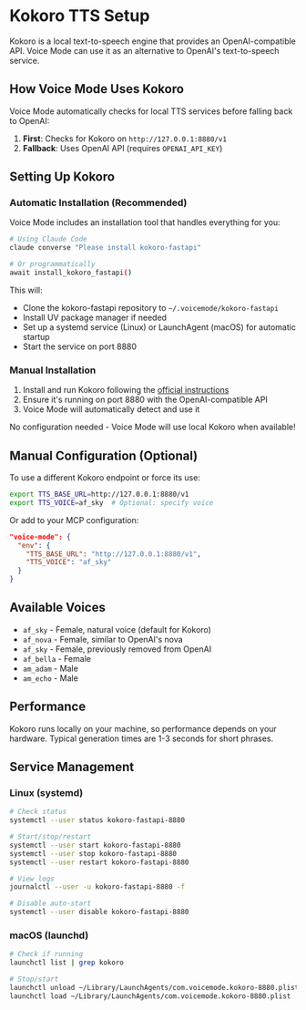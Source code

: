 # Kokoro TTS Setup

Kokoro is a local text-to-speech engine that provides an OpenAI-compatible API. Voice Mode can use it as an alternative to OpenAI's text-to-speech service.

## How Voice Mode Uses Kokoro

Voice Mode automatically checks for local TTS services before falling back to OpenAI:

1. **First**: Checks for Kokoro on `http://127.0.0.1:8880/v1`
2. **Fallback**: Uses OpenAI API (requires `OPENAI_API_KEY`)

## Setting Up Kokoro

### Automatic Installation (Recommended)

Voice Mode includes an installation tool that handles everything for you:

```bash
# Using Claude Code
claude converse "Please install kokoro-fastapi"

# Or programmatically
await install_kokoro_fastapi()
```

This will:
- Clone the kokoro-fastapi repository to `~/.voicemode/kokoro-fastapi`
- Install UV package manager if needed
- Set up a systemd service (Linux) or LaunchAgent (macOS) for automatic startup
- Start the service on port 8880

### Manual Installation

1. Install and run Kokoro following the [official instructions](https://huggingface.co/hexgrad/Kokoro-82M)
2. Ensure it's running on port 8880 with the OpenAI-compatible API
3. Voice Mode will automatically detect and use it

No configuration needed - Voice Mode will use local Kokoro when available!

## Manual Configuration (Optional)

To use a different Kokoro endpoint or force its use:

```bash
export TTS_BASE_URL=http://127.0.0.1:8880/v1
export TTS_VOICE=af_sky  # Optional: specify voice
```

Or add to your MCP configuration:
```json
"voice-mode": {
  "env": {
    "TTS_BASE_URL": "http://127.0.0.1:8880/v1",
    "TTS_VOICE": "af_sky"
  }
}
```

## Available Voices

- `af_sky` - Female, natural voice (default for Kokoro)
- `af_nova` - Female, similar to OpenAI's nova
- `af_sky` - Female, previously removed from OpenAI
- `af_bella` - Female
- `am_adam` - Male
- `am_echo` - Male

## Performance

Kokoro runs locally on your machine, so performance depends on your hardware. Typical generation times are 1-3 seconds for short phrases.

## Service Management

### Linux (systemd)

```bash
# Check status
systemctl --user status kokoro-fastapi-8880

# Start/stop/restart
systemctl --user start kokoro-fastapi-8880
systemctl --user stop kokoro-fastapi-8880
systemctl --user restart kokoro-fastapi-8880

# View logs
journalctl --user -u kokoro-fastapi-8880 -f

# Disable auto-start
systemctl --user disable kokoro-fastapi-8880
```

### macOS (launchd)

```bash
# Check if running
launchctl list | grep kokoro

# Stop/start
launchctl unload ~/Library/LaunchAgents/com.voicemode.kokoro-8880.plist
launchctl load ~/Library/LaunchAgents/com.voicemode.kokoro-8880.plist
```
